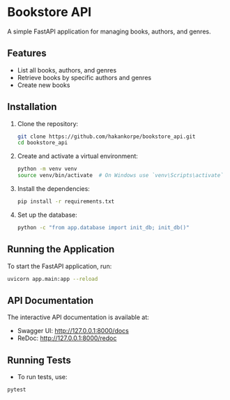 # Bookstore API

A simple FastAPI application for managing books, authors, and genres.

## Features

- List all books, authors, and genres
- Retrieve books by specific authors and genres
- Create new books

## Installation

1. Clone the repository:

    ```bash
    git clone https://github.com/hakankorpe/bookstore_api.git
    cd bookstore_api
    ```

2. Create and activate a virtual environment:

    ```bash
    python -m venv venv
    source venv/bin/activate  # On Windows use `venv\Scripts\activate`
    ```

3. Install the dependencies:

    ```bash
    pip install -r requirements.txt
    ```

4. Set up the database:

    ```bash
    python -c "from app.database import init_db; init_db()"
    ```

## Running the Application

To start the FastAPI application, run:

```bash
uvicorn app.main:app --reload
```

## API Documentation

The interactive API documentation is available at:

- Swagger UI: http://127.0.0.1:8000/docs
- ReDoc: http://127.0.0.1:8000/redoc

## Running Tests

- To run tests, use:

```bash
pytest
```
